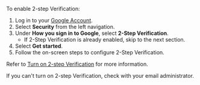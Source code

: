 To enable 2-step Verification:

1. Log in to your [Google Account](https://myaccount.google.com/).
2. Select **Security** from the left navigation.
3. Under **How you sign in to Google**, select **2-Step Verification**.
    - If 2-Step Verification is already enabled, skip to the next section.
4. Select **Get started**.
5. Follow the on-screen steps to configure 2-Step Verification.

Refer to [Turn on 2-step Verification](https://support.google.com/accounts/answer/185839) for more information.

If you can't turn on 2-step Verification, check with your email administrator.
